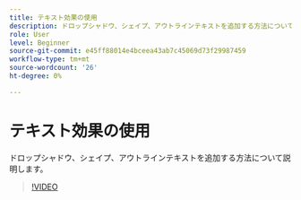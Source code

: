 ```yaml
---
title: テキスト効果の使用
description: ドロップシャドウ、シェイプ、アウトラインテキストを追加する方法について説明します
role: User
level: Beginner
source-git-commit: e45ff88014e4bceea43ab7c45069d73f29987459
workflow-type: tm+mt
source-wordcount: '26'
ht-degree: 0%

---
```


# テキスト効果の使用

ドロップシャドウ、シェイプ、アウトラインテキストを追加する方法について説明します。

>[!VIDEO](https://video.tv.adobe.com/v/3420222?quality=12&learn=on&hidetitle=true)
